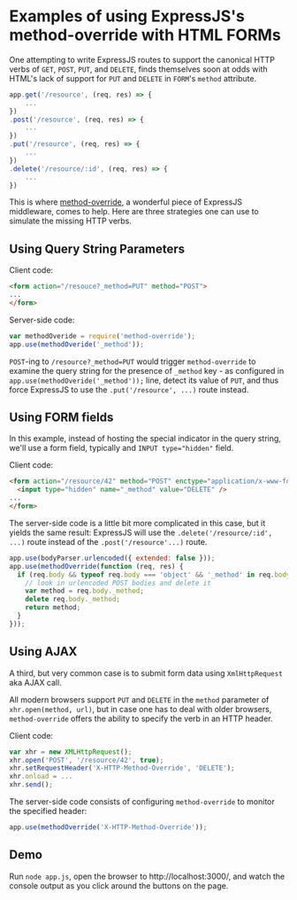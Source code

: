 # Examples of using ExpressJS's method-override with HTML FORMs

One attempting to write ExpressJS routes to support
the canonical HTTP verbs of `GET`, `POST`, `PUT`, and `DELETE`,
finds themselves soon at odds with HTML's lack of support
for `PUT` and `DELETE` in `FORM`'s `method` attribute.

```js
app.get('/resource', (req, res) => {
    ...
})
.post('/resource', (req, res) => {
    ...
})
.put('/resource', (req, res) => {
    ...
})
.delete('/resource/:id', (req, res) => {
    ...
})
```

This is where [method-override](https://github.com/expressjs/method-override), a wonderful piece of
ExpressJS middleware, comes to help. Here are
three strategies one can use to simulate the missing HTTP verbs.

## Using Query String Parameters

Client code:
```html
<form action="/resouce?_method=PUT" method="POST">
...
</form>
```

Server-side code:
```js
var methodOveride = require('method-override');
app.use(methodOveride('_method'));
```

`POST`-ing to `/resource?_method=PUT` would trigger `method-override`
to examine the query string for the presence of `_method` key -
as configured in `app.use(methodOveride('_method'));` line,
detect its value of `PUT`, and thus force ExpressJS to use
the `.put('/resource', ...)` route instead.


## Using FORM fields

In this example, instead of hosting the special indicator in the
query string, we'll use a form field, typically and `INPUT type="hidden"`
field.

Client code:
```html
<form action="/resource/42" method="POST" enctype="application/x-www-form-urlencoded">
  <input type="hidden" name="_method" value="DELETE" />
...
</form>
```

The server-side code is a little bit more complicated in this
case, but it yields the same result: ExpressJS will use the
`.delete('/resource/:id', ...)` route instead of the 
`.post('/resource'...)` route.
```js
app.use(bodyParser.urlencoded({ extended: false }));
app.use(methodOverride(function (req, res) {
  if (req.body && typeof req.body === 'object' && '_method' in req.body) {
    // look in urlencoded POST bodies and delete it
    var method = req.body._method;
    delete req.body._method;
    return method;
  }
}));
```

## Using AJAX

A third, but very common case is to submit form data using
`XmlHttpRequest` aka AJAX call.

All modern browsers support `PUT` and `DELETE` in the `method`
parameter of `xhr.open(method, url)`, but in case one has to
deal with older browsers, `method-override` offers the ability
to specify the verb in an HTTP header.

Client code:
```js
var xhr = new XMLHttpRequest();
xhr.open('POST', '/resource/42', true);
xhr.setRequestHeader('X-HTTP-Method-Override', 'DELETE');
xhr.onload = ...
xhr.send();
```

The server-side code consists of configuring `method-override`
to monitor the specified header:

```js
app.use(methodOverride('X-HTTP-Method-Override'));
```


## Demo

Run `node app.js`, open the browser to http://localhost:3000/,
and watch the console output as you click around the buttons
on the page.


